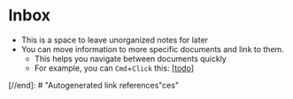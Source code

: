 # Inbox

- This is a space to leave unorganized notes for later
- You can move information to more specific documents and link to them.
  - This helps you navigate between documents quickly
  - For example, you can `Cmd`+`Click` this: [[todo]]

[//begin]: # "Autogenerated link references for markdown compatibility"
[todo]: todo "Todo"
[//end]: # "Autogenerated link references"ces"
